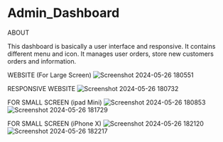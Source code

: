 # Admin_Dashboard


ABOUT

This dashboard is basically a user interface and responsive. 
It contains different menu and icon.  It manages user orders, store new customers orders and information.


WEBSITE (For Large Screen)
![Screenshot 2024-05-26 180551](https://github.com/webdevgithubcoder/Admin_Dashboard/assets/100611006/1fdeec2d-2bd5-4fde-b8b6-9ff904939d60)




RESPONSIVE WEBSITE 
![Screenshot 2024-05-26 180732](https://github.com/webdevgithubcoder/Admin_Dashboard/assets/100611006/cc30af5d-ebd9-4ae1-bf69-f9f6674dfdf7)




FOR SMALL SCREEN (ipad Mini)
![Screenshot 2024-05-26 180853](https://github.com/webdevgithubcoder/Admin_Dashboard/assets/100611006/4663ad0c-1fde-4e01-921c-ee241a695d7e)
![Screenshot 2024-05-26 181729](https://github.com/webdevgithubcoder/Admin_Dashboard/assets/100611006/def28688-8666-43c3-91e5-b7f9e9cb4e3f)




FOR SMALL SCREEN (iPhone X)
![Screenshot 2024-05-26 182120](https://github.com/webdevgithubcoder/Admin_Dashboard/assets/100611006/42dea051-894b-440b-bfad-ad39f8ca247c)
![Screenshot 2024-05-26 182217](https://github.com/webdevgithubcoder/Admin_Dashboard/assets/100611006/c3e4c18e-e828-4bc0-a757-c67c1769cb4e)




